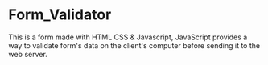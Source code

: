 # Form_Validator
This is a form made with HTML CSS &amp; Javascript, JavaScript provides a way to validate form's data on the client's computer before sending it to the web server. 

